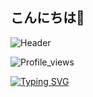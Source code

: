 ## こんにちは👋

![Header](https://media4.giphy.com/media/v1.Y2lkPTc5MGI3NjExOXo1aTI3NDFpdm84eGh5M3FubXN3ZzBmeDF2dTBmcXN3bWhxZ3U3ciZlcD12MV9pbnRlcm5hbF9naWZfYnlfaWQmY3Q9Zw/l2R06WPHU4ae0H4LC/giphy.gif)

![Profile_views](https://komarev.com/ghpvc/?username=danny-pilot&color=blueviolet&style=for-the-badge)

[![Typing SVG](https://readme-typing-svg.demolab.com?font=Fira+Code&pause=1000&color=EE8838&width=435&lines=I'm+QA+Engeneer+(manual%2Bauto))](https://git.io/typing-svg)

<!--
**juliaurum/juliaurum** is a ✨ _special_ ✨ repository because its `README.md` (this file) appears on your GitHub profile.

Here are some ideas to get you started:

- 🔭 I’m currently working on ...
- 🌱 I’m currently learning ...
- 👯 I’m looking to collaborate on ...
- 🤔 I’m looking for help with ...
- 💬 Ask me about ...
- 📫 How to reach me: ...
- 😄 Pronouns: ...
- ⚡ Fun fact: ...
-->
